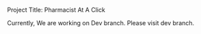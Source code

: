 Project Title: Pharmacist At A Click

Currently, We are working on Dev branch. Please visit dev branch.

